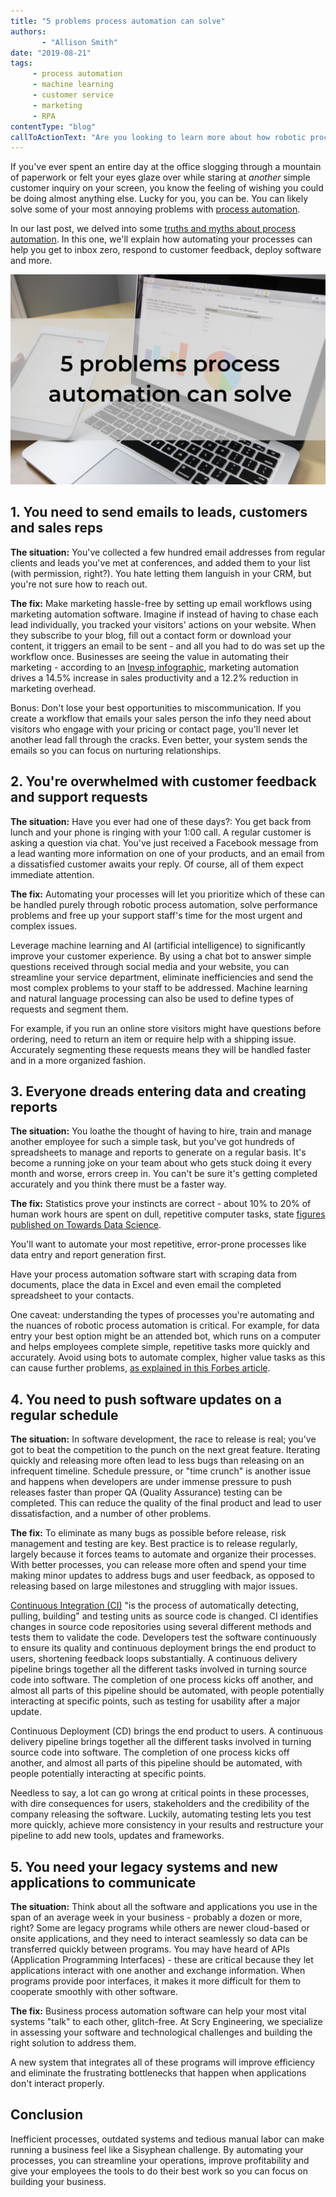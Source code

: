 ```yaml
---
title: "5 problems process automation can solve"
authors:
       - "Allison Smith"
date: "2019-08-21"
tags: 
     - process automation
     - machine learning
     - customer service
     - marketing
     - RPA
contentType: "blog"
callToActionText: "Are you looking to learn more about how robotic process automation can solve problems in your business? We'd love to chat. Fill in the form below and we will be in touch."
---
```


If you've ever spent an entire day at the office slogging through a mountain of paperwork or felt your eyes glaze over while staring at  *another* simple customer inquiry on your screen, you know the feeling of wishing you could be doing almost anything else. Lucky for you, you can be. You can likely solve some of your most annoying problems with [process automation](/services/process-automation-and-optimization/).

In our last post, we delved into some [truths and myths about process automation](/blog/2019-08-14/6-truths-myths-process-automation/). In this one, we'll explain how automating your processes can help you get to inbox zero, respond to customer feedback, deploy software and more.

<!-- end excerpt -->

![5 problems process automation solves](process-automation-solves-problems-sized.png)

## 1. You need to send emails to leads, customers and sales reps

**The situation:** You've collected a few hundred email addresses from regular clients and leads you've met at conferences, and added them to your list (with permission, right?). You hate letting them languish in your CRM, but you're not sure how to reach out.

**The fix:** Make marketing hassle-free by setting up email workflows using marketing automation software. Imagine if instead of having to chase each lead individually, you tracked your visitors' actions on your website. When they subscribe to your blog, fill out a contact form or download your content, it triggers an email to be sent - and all you had to do was set up the workflow once. Businesses are seeing the value in automating their marketing - according to an [Invesp infographic](https://www.invespcro.com/blog/marketing-automation/), marketing automation drives a 14.5% increase in sales productivity and a 12.2% reduction in marketing overhead.

Bonus: Don't lose your best opportunities to miscommunication. If you create a workflow that emails your sales person the info they need about visitors who engage with your pricing or contact page, you'll never let another lead fall through the cracks. Even better, your system sends the emails so you can focus on nurturing relationships.

## 2. You're overwhelmed with customer feedback and support requests

**The situation:** Have you ever had one of these days?: You get back from lunch and your phone is ringing with your 1:00 call. A regular customer is asking a question via chat. You've just received a Facebook message from a lead wanting more information on one of your products, and an email from a dissatisfied customer awaits your reply. Of course, all of them expect immediate attention.

**The fix:** Automating your processes will let you prioritize which of these can be handled purely through robotic process automation, solve performance problems and free up your support staff's time for the most urgent and complex issues.

Leverage machine learning and AI (artificial intelligence) to significantly improve your customer experience. By using a chat bot to answer simple questions received through social media and your website, you can streamline your service department, eliminate inefficiencies and send the most complex problems to your staff to be addressed. Machine learning and natural language processing can also be used to define types of requests and segment them. 

For example, if you run an online store visitors might have questions before ordering, need to return an item or require help with a shipping issue. Accurately segmenting these requests means they will be handled faster and in a more organized fashion. 



## 3. Everyone dreads entering data and creating reports

**The situation:** You loathe the thought of having to hire, train and manage another employee for such a simple task, but you've got hundreds of spreadsheets to manage and reports to generate on a regular basis. It's become a running joke on your team about who gets stuck doing it every month and worse, errors creep in. You can't be sure it's getting completed accurately and you think there must be a faster way.

**The fix:** Statistics prove your instincts are correct - about 10% to 20% of human work hours are spent on dull, repetitive computer tasks, state [figures published on Towards Data Science](https://towardsdatascience.com/all-the-robotic-process-automation-rpa-stats-you-need-to-know-bcec22eaaad9).

 You'll want to automate your most repetitive, error-prone processes like data entry and report generation first. 

Have your process automation software start with scraping data from documents, place the data in Excel and even email the completed spreadsheet to your contacts.

One caveat: understanding the types of processes you're automating and the nuances of robotic process automation is critical. For example, for data entry your best option might be an attended bot, which runs on a computer and helps employees complete simple, repetitive tasks more quickly and accurately. Avoid using bots to automate complex, higher value tasks as this can cause further problems, [as explained in this Forbes article](https://www.forbes.com/sites/cognitiveworld/2018/12/02/the-big-rpa-bubble/#480d945d68d9). 

## 4. You need to push software updates on a regular schedule

**The situation:** In software development, the race to release is real; you've got to beat the competition to the punch on the next great feature. Iterating quickly and releasing more often lead to less bugs than releasing on an infrequent timeline. Schedule pressure, or "time crunch" is another issue and happens when developers are under immense pressure to push releases faster than proper QA (Quality Assurance) testing can be completed. This can reduce the quality of the final product and lead to user dissatisfaction, and a number of other problems.

**The fix:** To eliminate as many bugs as possible before release, risk management and testing are key. Best practice is to release regularly, largely because it forces teams to automate and organize their processes. With better processes, you can release more often and spend your time making minor updates to address bugs and user feedback, as opposed to releasing based on large milestones and struggling with major issues. 

 [Continuous Integration (CI)](https://opensource.com/article/18/8/what-cicd) "is the process of automatically detecting, pulling, building" and testing units as source code is changed. CI identifies changes in source code repositories using several different methods and tests them to validate the code. Developers test the software continuously to ensure its quality and continuous deployment brings the end product to users, shortening feedback loops substantially. A continuous delivery pipeline brings together all the different tasks involved in turning source code into software. The completion of one process kicks off another, and almost all parts of this pipeline should be automated, with people potentially interacting at specific points, such as testing for usability after a major update.

Continuous Deployment (CD) brings the end product to users. A continuous delivery pipeline brings together all the different tasks involved in turning source code into software. The completion of one process kicks off another, and almost all parts of this pipeline should be automated, with people potentially interacting at specific points.

Needless to say, a lot can go wrong at critical points in these processes, with dire consequences for users, stakeholders and the credibility of the company releasing the software. Luckily, automating testing lets you test more quickly, achieve more consistency in your results and restructure your pipeline to add new tools, updates and frameworks.



## 5. You need your legacy systems and new applications to communicate

**The situation:** Think about all the software and applications you use in the span of an average week in your business - probably a dozen or more, right? Some are legacy programs while others are newer cloud-based or onsite applications, and they need to interact seamlessly so data can be transferred quickly between programs. You may have heard of APIs (Application Programming Interfaces) - these are critical because they let applications interact with one another and exchange information. When programs provide poor interfaces, it makes it more difficult for them to cooperate smoothly with other software. 

**The fix:** Business process automation software can help your most vital systems "talk" to each other, glitch-free. At Scry Engineering, we specialize in assessing your software and technological challenges and building the right solution to address them. 

A new system that integrates all of these programs will improve efficiency and eliminate the frustrating bottlenecks that happen when applications don't interact properly.



## Conclusion

Inefficient processes, outdated systems and tedious manual labor can make running a business feel like a Sisyphean challenge. By automating your processes, you can streamline your operations, improve profitability and give your employees the tools to do their best work so you can focus on building your business.

